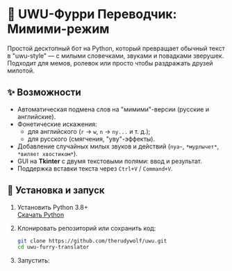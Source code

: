 # 🐾 UWU-Фурри Переводчик: Мимими-режим

Простой десктопный бот на Python, который превращает обычный текст в "uwu-style" — с милыми словечками, звуками и повадками зверушек. Подходит для мемов, ролевок или просто чтобы раздражать друзей милотой.

## ✨ Возможности

- Автоматическая подмена слов на "мимими"-версии (русские и английские).
- Фонетические искажения:
  - для английского (`r` → `w`, `n` → `ny...` и т. д.);
  - для русского (смягчения, "уву"-эффекты).
- Добавление случайных милых звуков и действий (`nya~`, `*мурлычет*`, `*виляет хвостиком*`).
- GUI на **Tkinter** с двумя текстовыми полями: ввод и результат.
- Поддержка вставки текста через `Ctrl+V` / `Command+V`.

## 🚀 Установка и запуск

1. Установить Python 3.8+  
   [Скачать Python](https://www.python.org/downloads/)

2. Клонировать репозиторий или сохранить код:

   ```bash
   git clone https://github.com/therudywolf/uwu.git
   cd uwu-furry-translator

3. Запустить:

```python uwu_translator.py
